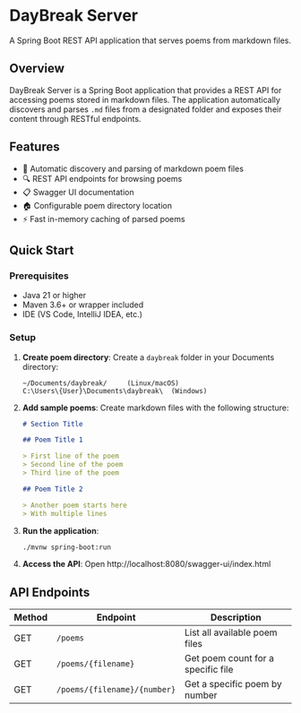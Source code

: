 # DayBreak Server

A Spring Boot REST API application that serves poems from markdown files.

## Overview

DayBreak Server is a Spring Boot application that provides a REST API for accessing poems stored in markdown files. The application automatically discovers and parses `.md` files from a designated folder and exposes their content through RESTful endpoints.

## Features

- 📖 Automatic discovery and parsing of markdown poem files
- 🔍 REST API endpoints for browsing poems
- 📋 Swagger UI documentation
- 🏠 Configurable poem directory location
- ⚡ Fast in-memory caching of parsed poems

## Quick Start

### Prerequisites

- Java 21 or higher
- Maven 3.6+ or wrapper included
- IDE (VS Code, IntelliJ IDEA, etc.)

### Setup

1. **Create poem directory**: Create a `daybreak` folder in your Documents directory:
   ```
   ~/Documents/daybreak/     (Linux/macOS)
   C:\Users\{User}\Documents\daybreak\  (Windows)
   ```

2. **Add sample poems**: Create markdown files with the following structure:
   ```markdown
   # Section Title
   
   ## Poem Title 1
   
   > First line of the poem
   > Second line of the poem
   > Third line of the poem
   
   ## Poem Title 2
   
   > Another poem starts here
   > With multiple lines
   ```

3. **Run the application**:
   ```bash
   ./mvnw spring-boot:run
   ```

4. **Access the API**: Open http://localhost:8080/swagger-ui/index.html

## API Endpoints

| Method | Endpoint | Description |
|--------|----------|-------------|
| GET | `/poems` | List all available poem files |
| GET | `/poems/{filename}` | Get poem count for a specific file |
| GET | `/poems/{filename}/{number}` | Get a specific poem by number |

